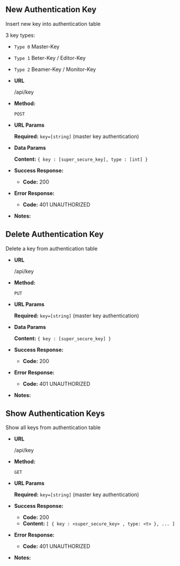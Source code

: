 
**New Authentication Key**
----
  Insert new key into authentication table
  
  3 key types:
  * `Type 0` Master-Key
  * `Type 1` Beter-Key / Editor-Key
  * `Type 2` Beamer-Key / Monitor-Key

* **URL**

  /api/key

* **Method:**

  `POST` 
  
*  **URL Params**

   **Required:**
   `key=[string]` (master key authentication)


* **Data Params**

  **Content:** `{ key : [super_secure_key], type : [int] }`

* **Success Response:**
  
  * **Code:** 200 <br />

 
* **Error Response:**

  * **Code:** 401 UNAUTHORIZED <br />


* **Notes:**


**Delete Authentication Key**
----
  Delete a key from authentication table
  
* **URL**

  /api/key

* **Method:**

  `PUT` 
  
*  **URL Params**

   **Required:**
   `key=[string]` (master key authentication)


* **Data Params**

  **Content:** `{ key : [super_secure_key] }`

* **Success Response:**
  
  * **Code:** 200 <br />

 
* **Error Response:**

  * **Code:** 401 UNAUTHORIZED <br />


* **Notes:**



**Show Authentication Keys**
----
  Show all keys from authentication table
  
* **URL**

  /api/key

* **Method:**

  `GET` 
  
*  **URL Params**

   **Required:**
   `key=[string]` (master key authentication)
  

* **Success Response:**
  
  * **Code:** 200 <br />
  * **Content:** `[ { key : <super_secure_key> , type: <t> }, ... ]`

 
* **Error Response:**

  * **Code:** 401 UNAUTHORIZED <br />


* **Notes:**



